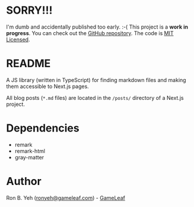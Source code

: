 # SORRY!!!
I'm dumb and accidentally published too early. :-( This project is a **work in progress**. You can check out the [GitHub repository](https://github.com/gameleaf/blog-for-next-js). The code is [MIT Licensed](LICENSE.md).

# README
A JS library (written in TypeScript) for finding markdown files and making them accessible to Next.js pages.

All blog posts (`*.md` files) are located in the `/posts/` directory of a Next.js project.

# Dependencies
* remark
* remark-html
* gray-matter

# Author
Ron B. Yeh (ronyeh@gameleaf.com) - [GameLeaf](https://www.gameleaf.com/)
